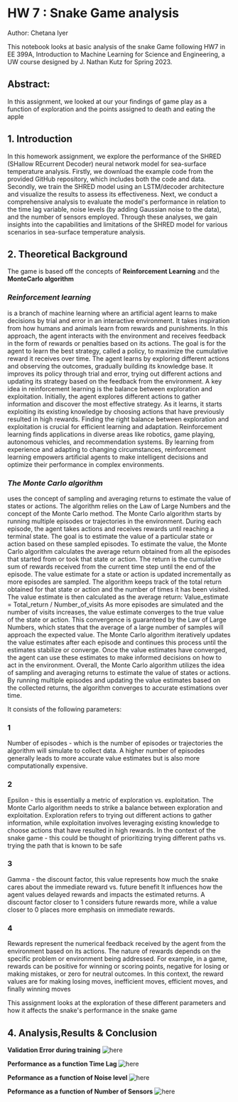 # HW 7 : Snake Game analysis
Author: Chetana Iyer

This notebook looks at basic analysis of the snake Game following HW7 in EE 399A, Introduction to Machine Learning for Science and Engineering, a UW course designed by J. Nathan Kutz for Spring 2023.

## Abstract: 
In this assignment, we looked at our  your findings of game play as a function of exploration and the points assigned to death and eating the apple

## 1. Introduction
In this homework assignment, we explore the performance of the SHRED (SHallow REcurrent Decoder) neural network model for sea-surface temperature analysis. Firstly, we download the example code from the provided GitHub repository, which includes both the code and data. Secondly, we train the SHRED model using an LSTM/decoder architecture and visualize the results to assess its effectiveness. Next, we conduct a comprehensive analysis to evaluate the model's performance in relation to the time lag variable, noise levels (by adding Gaussian noise to the data), and the number of sensors employed. Through these analyses, we gain insights into the capabilities and limitations of the SHRED model for various scenarios in sea-surface temperature analysis.

## 2. Theoretical Background

The game is based off the concepts of **Reinforcement Learning** and the **MonteCarlo algorithm** 

### *Reinforcement learning* 
is a branch of machine learning where an artificial agent learns to make decisions by trial and error in an interactive environment. It takes inspiration from how humans and animals learn from rewards and punishments.
In this approach, the agent interacts with the environment and receives feedback in the form of rewards or penalties based on its actions. The goal is for the agent to learn the best strategy, called a policy, to maximize the cumulative reward it receives over time.
The agent learns by exploring different actions and observing the outcomes, gradually building its knowledge base. It improves its policy through trial and error, trying out different actions and updating its strategy based on the feedback from the environment.
A key idea in reinforcement learning is the balance between exploration and exploitation. Initially, the agent explores different actions to gather information and discover the most effective strategy. As it learns, it starts exploiting its existing knowledge by choosing actions that have previously resulted in high rewards. Finding the right balance between exploration and exploitation is crucial for efficient learning and adaptation.
Reinforcement learning finds applications in diverse areas like robotics, game playing, autonomous vehicles, and recommendation systems. By learning from experience and adapting to changing circumstances, reinforcement learning empowers artificial agents to make intelligent decisions and optimize their performance in complex environments.

### *The Monte Carlo algorithm* 
uses the concept of sampling and averaging returns to estimate the value of states or actions. The algorithm relies on the Law of Large Numbers and the concept of the Monte Carlo method.
The Monte Carlo algorithm starts by running multiple episodes or trajectories in the environment. During each episode, the agent takes actions and receives rewards until reaching a terminal state. The goal is to estimate the value of a particular state or action based on these sampled episodes.
To estimate the value, the Monte Carlo algorithm calculates the average return obtained from all the episodes that started from or took that state or action. The return is the cumulative sum of rewards received from the current time step until the end of the episode.
The value estimate for a state or action is updated incrementally as more episodes are sampled. The algorithm keeps track of the total return obtained for that state or action and the number of times it has been visited. The value estimate is then calculated as the average return:
Value_estimate = Total_return / Number_of_visits
As more episodes are simulated and the number of visits increases, the value estimate converges to the true value of the state or action. This convergence is guaranteed by the Law of Large Numbers, which states that the average of a large number of samples will approach the expected value.
The Monte Carlo algorithm iteratively updates the value estimates after each episode and continues this process until the estimates stabilize or converge. Once the value estimates have converged, the agent can use these estimates to make informed decisions on how to act in the environment.
Overall, the Monte Carlo algorithm utilizes the idea of sampling and averaging returns to estimate the value of states or actions. By running multiple episodes and updating the value estimates based on the collected returns, the algorithm converges to accurate estimations over time.

It consists of the following parameters: 
### **1** 
Number of episodes - which is the number of episodes or trajectories the algorithm will simulate to collect data. A higher number of episodes generally leads to more accurate value estimates but is also more computationally expensive. 
### **2** 
Epsilon - this is essentially a metric of exploration vs. exploitation. The Monte Carlo algorithm needs to strike a balance between exploration and exploitation. Exploration refers to trying out different actions to gather information, while exploitation involves leveraging existing knowledge to choose actions that have resulted in high rewards.
In the context of the snake game - this could be thought of prioritizing trying different paths vs. trying the path that is known to be safe 
### **3** 
Gamma - the discount factor, this value represents how much the snake cares about the immediate reward vs. future benefit 
It influences how the agent values delayed rewards and impacts the estimated returns. A discount factor closer to 1 considers future rewards more, while a value closer to 0 places more emphasis on immediate rewards.

### **4** 
Rewards represent the numerical feedback received by the agent from the environment based on its actions. The nature of rewards depends on the specific problem or environment being addressed. For example, in a game, rewards can be positive for winning or scoring points, negative for losing or making mistakes, or zero for neutral outcomes.
In this context, the reward values are for making losing moves, inefficient moves, efficient moves, and finally winning moves 

This assignment looks at the exploration of these different parameters and how 
it affects the snake's performance in the snake game


## 4. Analysis,Results & Conclusion

**Validation Error during training** ![here](https://github.com/chetiyer/EE-399/blob/main/download-2.png)

**Performance as a function Time Lag** ![here](https://github.com/chetiyer/EE-399/blob/main/download-1.png)

**Peformance as a function of Noise level** ![here](https://github.com/chetiyer/EE-399/blob/main/download.png)  

**Peformance as a function of Number of Sensors** ![here](https://github.com/chetiyer/EE-399/blob/main/download-3.png)  
